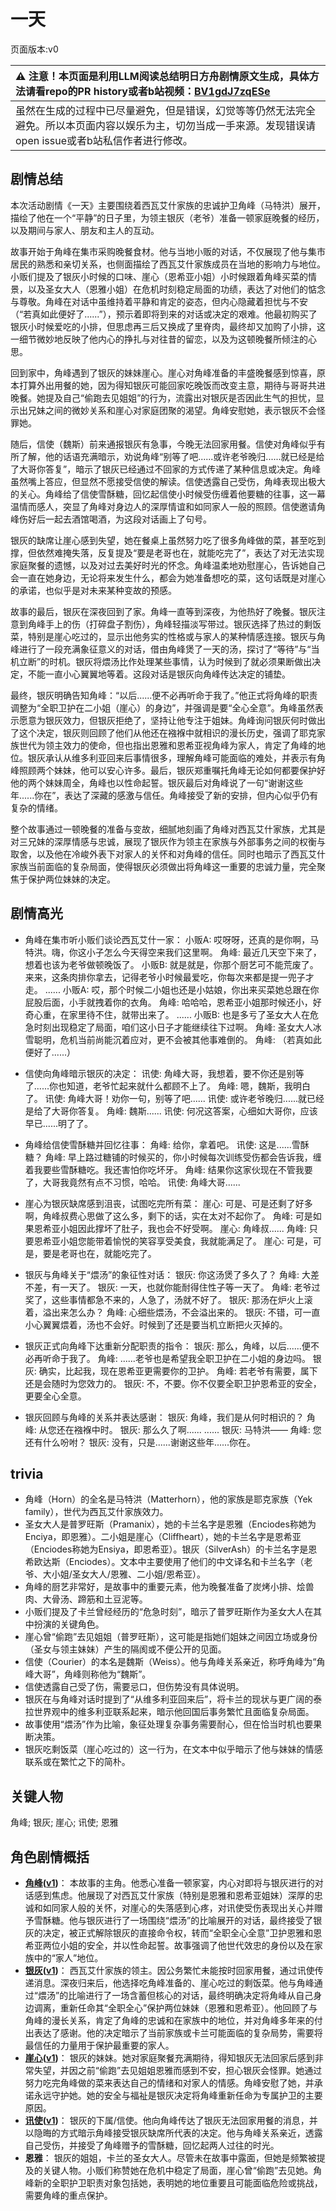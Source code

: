 # 一天
页面版本:v0
 

| :warning: 注意！本页面是利用LLM阅读总结明日方舟剧情原文生成，具体方法请看repo的PR history或者b站视频：[BV1gdJ7zqESe](https://www.bilibili.com/video/BV1gdJ7zqESe/)         |
|:----------------------------|
| 虽然在生成的过程中已尽量避免，但是错误，幻觉等等仍然无法完全避免。所以本页面内容以娱乐为主，切勿当成一手来源。发现错误请open issue或者b站私信作者进行修改。|



## 剧情总结
本次活动剧情《一天》主要围绕着西瓦艾什家族的忠诚护卫角峰（马特洪）展开，描绘了他在一个“平静”的日子里，为领主银灰（老爷）准备一顿家庭晚餐的经历，以及期间与家人、朋友和主人的互动。

故事开始于角峰在集市采购晚餐食材。他与当地小贩的对话，不仅展现了他与集市居民的熟悉和亲切关系，也侧面描绘了西瓦艾什家族成员在当地的影响力与地位。小贩们提及了银灰小时候的口味、崖心（恩希亚小姐）小时候跟着角峰买菜的情景，以及圣女大人（恩雅小姐）在危机时刻稳定局面的功绩，表达了对他们的惦念与尊敬。角峰在对话中虽维持着平静和肯定的姿态，但内心隐藏着担忧与不安（“若真如此便好了......”），预示着即将到来的对话或决定的艰难。他最初购买了银灰小时候爱吃的小排，但思虑再三后又换成了里脊肉，最终却又加购了小排，这一细节微妙地反映了他内心的挣扎与对往昔的留恋，以及为这顿晚餐所倾注的心思。

回到家中，角峰遇到了银灰的妹妹崖心。崖心对角峰准备的丰盛晚餐感到惊喜，原本打算外出用餐的她，因为得知银灰可能回家吃晚饭而改变主意，期待与哥哥共进晚餐。她提及自己“偷跑去见姐姐”的行为，流露出对银灰是否因此生气的担忧，显示出兄妹之间的微妙关系和崖心对家庭团聚的渴望。角峰安慰她，表示银灰不会怪罪她。

随后，信使（魏斯）前来通报银灰有急事，今晚无法回家用餐。信使对角峰似乎有所了解，他的话语充满暗示，劝说角峰“别等了吧......或许老爷晚归......就已经是给了大哥你答复”，暗示了银灰已经通过不回家的方式传递了某种信息或决定。角峰虽然嘴上答应，但显然不愿接受信使的解读。信使透露自己受伤，角峰表现出极大的关心。角峰给了信使雪酥糖，回忆起信使小时候受伤缠着他要糖的往事，这一幕温情而感人，突显了角峰对身边人的深厚情谊和如同家人一般的照顾。信使邀请角峰伤好后一起去酒馆喝酒，为这段对话画上了句号。

银灰的缺席让崖心感到失望，她在餐桌上虽然努力吃了很多角峰做的菜，甚至吃到撑，但依然难掩失落，反复提及“要是老哥也在，就能吃完了”，表达了对无法实现家庭聚餐的遗憾，以及对过去美好时光的怀念。角峰温柔地劝慰崖心，告诉她自己会一直在她身边，无论将来发生什么，都会为她准备想吃的菜，这句话既是对崖心的承诺，也似乎是对未来某种变故的预感。

故事的最后，银灰在深夜回到了家。角峰一直等到深夜，为他热好了晚餐。银灰注意到角峰手上的伤（打碎盘子割伤），角峰轻描淡写带过。银灰选择了热过的剩饭菜，特别是崖心吃过的，显示出他务实的性格或与家人的某种情感连接。银灰与角峰进行了一段充满象征意义的对话，借由角峰煲了一天的汤，探讨了“等待”与“当机立断”的时机。银灰将煨汤比作处理某些事情，认为时候到了就必须果断做出决定，不能一直小心翼翼地等着。这段对话是银灰向角峰传达决定的铺垫。

最终，银灰明确告知角峰：“以后......便不必再听命于我了。”他正式将角峰的职责调整为“全职卫护在二小姐（崖心）的身边”，并强调是要“全心全意”。角峰虽然表示愿意为银灰效力，但银灰拒绝了，坚持让他专注于姐妹。角峰询问银灰何时做出了这个决定，银灰则回顾了他们从他还在襁褓中就相识的漫长历史，强调了耶克家族世代为领主效力的使命，但也指出恩雅和恩希亚视角峰为家人，肯定了角峰的地位。银灰承认从维多利亚回来后事情很多，理解角峰可能面临的难处，并表示有角峰照顾两个妹妹，他可以安心许多。最后，银灰郑重嘱托角峰无论如何都要保护好他的两个妹妹周全，角峰也以性命起誓。银灰最后对角峰说了一句“谢谢这些年......你在”，表达了深藏的感激与信任。角峰接受了新的安排，但内心似乎仍有复杂的情绪。

整个故事通过一顿晚餐的准备与变故，细腻地刻画了角峰对西瓦艾什家族，尤其是对三兄妹的深厚情感与忠诚，展现了银灰作为领主在家族与外部事务之间的权衡与取舍，以及他在冷峻外表下对家人的关怀和对角峰的信任。同时也暗示了西瓦艾什家族当前面临的复杂局面，使得银灰必须做出将角峰这一重要的忠诚力量，完全聚焦于保护两位妹妹的决定。
## 剧情高光
*   角峰在集市听小贩们谈论西瓦艾什一家：
    小贩A: 哎呀呀，还真的是你啊，马特洪。嗨，你这小子怎么今天得空来我们这里啊。
    角峰: 最近几天空下来了，想着也该为老爷做顿晚饭了。
    小贩B: 就是就是，你那个厨艺可不能荒废了。来来，这条肉排你拿去，记得老爷小时候最爱吃，你每次来都是提一兜子才走。
    ......
    小贩A: 哎，那个时候二小姐也还是小姑娘，你出来买菜她总跟在你屁股后面，小手就拽着你的衣角。
    角峰: 哈哈哈，恩希亚小姐那时候还小，好奇心重，在家里待不住，就带出来了。
    ......
    小贩B: 也是多亏了圣女大人在危急时刻出现稳定了局面，咱们这小日子才能继续往下过啊。
    角峰: 圣女大人冰雪聪明，危机当前尚能沉着应对，更不会被其他事难倒的。
    角峰: （若真如此便好了......）

*   信使向角峰暗示银灰的决定：
    讯使: 角峰大哥，我想着，要不你还是别等了......你也知道，老爷忙起来就什么都顾不上了。
    角峰: 嗯，魏斯，我明白了。
    讯使: 角峰大哥！劝你一句，别等了吧......
    讯使: 或许老爷晚归......就已经是给了大哥你答复。
    角峰: 魏斯......
    讯使: 何况这答案，心细如大哥你，应该早已......明了了。

*   角峰给信使雪酥糖并回忆往事：
    角峰: 给你，拿着吧。
    讯使: 这是......雪酥糖？
    角峰: 早上路过糖铺的时候买的，你小时候每次训练受伤都会告诉我，缠着我要些雪酥糖吃。我还害怕你吃坏牙。
    角峰: 结果你这家伙现在不管我要了，大哥我竟然有点不习惯，哈哈。
    讯使: 角峰大哥......

*   崖心为银灰缺席感到沮丧，试图吃完所有菜：
    崖心: 可是、可是还剩了好多啊，角峰叔费心思做了这么多，剩下的话，实在太对不起你了。
    角峰: 可是如果恩希亚小姐因此撑坏了肚子，我也会不好受啊。
    崖心: 角峰叔......
    角峰: 只要恩希亚小姐您能带着愉悦的笑容享受美食，我就能满足了。
    崖心: 可是，可是，要是老哥也在，就能吃完了。

*   银灰与角峰关于“煨汤”的象征性对话：
    银灰: 你这汤煲了多久了？
    角峰: 大差不差，有一天了。
    银灰: 一天，也就你能耐得住性子等一天了。
    角峰: 老爷过奖了，这些事情都急不来的，人急了，汤就不好了。
    银灰: 那汤在炉火上滚着，溢出来怎么办？
    角峰: 心细些煨汤，不会溢出来的。
    银灰: 不错，可一直小心翼翼煨着，汤也不会好。时候到了还是要当机立断把火灭掉的。

*   银灰正式向角峰下达重新分配职责的指令：
    银灰: 那么，角峰，以后......便不必再听命于我了。
    角峰: ......老爷也是希望我全职卫护在二小姐的身边吗。
    银灰: 确实，比起我，现在恩希亚更需要你的卫护。
    角峰: 若老爷有需要，属下还是会随时为您效力的。
    银灰: 不，不要。你不仅要全职卫护恩希亚的安全，更要全心全意。

*   银灰回顾与角峰的关系并表达感谢：
    银灰: 角峰，我们是从何时相识的？
    角峰: 从您还在襁褓中时。
    银灰: 那么久了啊......
    ......
    银灰: 马特洪——
    角峰: 您还有什么吩咐？
    银灰: 没有，只是......谢谢这些年......你在。
## trivia
*   角峰（Horn）的全名是马特洪（Matterhorn），他的家族是耶克家族（Yek family），世代为西瓦艾什家族效力。
*   圣女大人是普罗旺斯（Pramanix），她的卡兰名字是恩雅（Enciodes称她为Enciya，即恩雅）。二小姐是崖心（Cliffheart），她的卡兰名字是恩希亚（Enciodes称她为Ensiya，即恩希亚）。银灰（SilverAsh）的卡兰名字是恩希欧达斯（Enciodes）。文本中主要使用了他们的中文译名和卡兰名字（老爷、大小姐/圣女大人/恩雅、二小姐/恩希亚）。
*   角峰的厨艺非常好，是故事中的重要元素，他为晚餐准备了炭烤小排、烩兽肉、大骨汤、蹄筋和土豆泥等。
*   小贩们提及了卡兰曾经经历的“危急时刻”，暗示了普罗旺斯作为圣女大人在其中扮演的关键角色。
*   崖心曾“偷跑”去见姐姐（普罗旺斯），这可能是指她们姐妹之间因立场或身份（圣女与领主妹妹）产生的隔阂或不便公开的见面。
*   信使（Courier）的本名是魏斯（Weiss）。他与角峰关系亲近，称呼角峰为“角峰大哥”，角峰则称他为“魏斯”。
*   信使透露自己受了伤，需要忌口，但伤势没有具体说明。
*   银灰在与角峰对话时提到了“从维多利亚回来后”，将卡兰的现状与更广阔的泰拉世界观中的维多利亚联系起来，暗示他回国后事务繁忙且面临复杂局面。
*   故事使用“煨汤”作为比喻，象征处理复杂事务需要耐心，但在恰当时机也要果断决策。
*   银灰吃剩饭菜（崖心吃过的）这一行为，在文本中似乎暗示了他与妹妹的情感联系或在繁忙之下的简朴。
## 关键人物
角峰; 银灰; 崖心; 讯使; 恩雅
## 角色剧情概括
-   **[角峰](../char_v3/char_199_yak.md)([v1](../chars/char_199_yak.md))**： 本故事的主角。他悉心准备一顿家宴，内心对即将与银灰进行的对话感到焦虑。他展现了对西瓦艾什家族（特别是恩雅和恩希亚姐妹）深厚的忠诚和如同家人般的关怀，对崖心的失落感到心疼，对讯使受伤表现出关心并赠予雪酥糖。他与银灰进行了一场围绕“煨汤”的比喻展开的对话，最终接受了银灰的决定，被正式解除银灰的直接命令权，转而“全职全心全意”卫护恩雅和恩希亚两位小姐的安全，并以性命起誓。故事强调了他世代效忠的身份以及在家族中的“家人”地位。
-   **[银灰](../char_v3/char_172_svrash.md)([v1](../chars/char_172_svrash.md))**： 西瓦艾什家族的领主。因公务繁忙未能按时回家用餐，通过讯使传递消息。深夜归来后，他选择吃角峰准备的、崖心吃过的剩饭菜。他与角峰通过“煨汤”的比喻进行了一场含蓄但核心的对话，最终明确决定将角峰从自己身边调离，重新任命其“全职全心”保护两位妹妹（恩雅和恩希亚）。他回顾了与角峰的漫长关系，肯定了角峰的忠诚和在家族中的地位，并对角峰多年来的付出表达了感谢。他的决定暗示了当前家族或卡兰可能面临的复杂局势，需要将最信任的力量用于保护最重要的家人。
-   **[崖心](../char_v3/char_173_slchan.md)([v1](../chars/char_173_slchan.md))**： 银灰的妹妹。她对家庭聚餐充满期待，得知银灰无法回家后感到非常失望，并因之前“偷跑”去见姐姐恩雅而感到不安，担心银灰会怪罪。她通过努力吃完角峰做的菜来表达自己的情绪和对家人的情感。角峰安慰了她，并承诺永远守护她。她的安全与福祉是银灰决定将角峰重新任命为专属护卫的主要原因。
-   **[讯使](../char_v3/char_198_blackd.md)([v1](../chars/char_198_blackd.md))**： 银灰的下属/信使。他向角峰传达了银灰无法回家用餐的消息，并以隐晦的方式暗示角峰接受银灰缺席所代表的决定。他与角峰关系亲近，透露自己受伤，并接受了角峰赠予的雪酥糖，回忆起两人过往的时光。
-   **恩雅**： 银灰的姐姐，卡兰的圣女大人。尽管未在故事中露面，但她是频繁被提及的关键人物。小贩们称赞她在危机中稳定了局面，崖心曾“偷跑”去见她。角峰新的全职护卫职责对象包括她，表明她的地位重要且可能面临危险或挑战，需要角峰的重点保护。